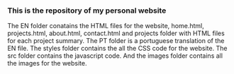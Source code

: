 ### This is the repository of my personal website

The EN folder conatains the HTML files for the website, home.html, projects.html, about.html, contact.html and projects folder with HTML files for each project summary.
The PT folder is a portuguese translation of the EN file.
The styles folder contains the all the CSS code for the website.
The src folder contains the javascript code.
And the images folder contains all the images for the website.
